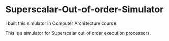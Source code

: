 # Superscalar-Out-of-order-Simulator

I built this simulator in Computer Architecture course.

This is a simulator for Superscalar out of order execution processors.
